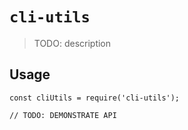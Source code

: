# `cli-utils`

> TODO: description

## Usage

```
const cliUtils = require('cli-utils');

// TODO: DEMONSTRATE API
```
